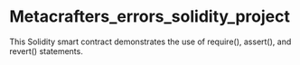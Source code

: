 # Metacrafters_errors_solidity_project
This Solidity smart contract demonstrates the use of require(), assert(), and revert() statements.

